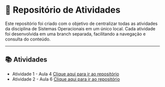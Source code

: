 # 📖 Repositório de Atividades

Este repositório foi criado com o objetivo de centralizar todas as atividades da disciplina de Sistemas Operacionais em um único local.
Cada atividade foi desenvolvida em uma branch separada, facilitando a navegação e consulta do conteúdo.  

---

## 📚 Atividades

- Atividade 1 - Aula 4 [Clique aqui para ir ao repositório](https://github.com/ShayraKelly/Atividades_SO/tree/Atividade-Aula-4)
- Atividade 2 - Aula 6 [Clique aqui para ir ao repositório](https://github.com/ShayraKelly/Atividades_SO/tree/Atividade-Aula-6)
